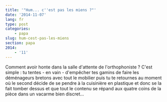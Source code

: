 ```yaml
---
title: '"Hum... c''est pas les miens ?"'
date: '2014-11-07'
lang: fr
type: post
categories:
    - papa
slug: hum-cest-pas-les-miens
section: papa
2014:
    - '11'
---
```


Comment avoir honte dans la salle d'attente de l'orthophoniste ? C'est simple : tu tentes - en vain - d'empêcher tes gamins de faire les déménageurs bretons avec tout le mobilier puis tu te retournes au moment où le second décide de se pendre à la cuisinière en plastique et donc se la fait tomber dessus et que tout le contenu se répand aux quatre coins de la pièce dans un vacarme bien discret...
